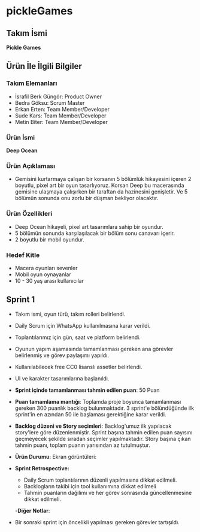 # pickleGames

## **Takım İsmi**

**Pickle Games**

## Ürün İle İlgili Bilgiler

### Takım Elemanları

- İsrafil Berk Güngör: Product Owner
- Bedra Göksu: Scrum Master
- Erkan Erten: Team Member/Developer
- Sude Kars: Team Member/Developer
- Metin Biter: Team Member/Developer

### Ürün İsmi

**Deep Ocean**

### Ürün Açıklaması

- Gemisini kurtarmaya çalışan bir korsanın 5 bölümlük hikayesini içeren 2 boyutlu, pixel art bir oyun tasarlıyoruz. Korsan Deep bu macerasında gemisine ulaşmaya çalışırken bir taraftan da hazinesini genişletir. Ve 5 bölümün sonunda onu zorlu bir düşman bekliyor olacaktır.

### Ürün Özellikleri

- Deep Ocean hikayeli, pixel art tasarımlara sahip bir oyundur. 
- 5 bölümün sonunda karşılaşılacak bir bölüm sonu canavarı içerir.
- 2 boyutlu bir mobil oyundur.

### Hedef Kitle

- Macera oyunları sevenler
- Mobil oyun oynayanlar
- 10 - 30 yaş arası kullanıcılar

## Sprint 1

- Takım ismi, oyun türü, takım rolleri belirlendi.
- Daily Scrum için WhatsApp kullanılmasına karar verildi.
- Toplantılarımız için gün, saat ve platform belirlendi.
- Oyunun yapım aşamasında tamamlanması gereken ana görevler belirlenmiş ve görev paylaşımı yapıldı.
- Kullanılabilecek free CC0 lisanslı assetler belirlendi.
- UI ve karakter tasarımlarına başlanıldı.


- **Sprint içinde tamamlanması tahmin edilen puan**: 50 Puan

- **Puan tamamlama mantığı**: Toplamda proje boyunca tamamlanması gereken 300 puanlık backlog bulunmaktadır. 3 sprint'e bölündüğünde ilk sprint'in en azından 50 ile başlaması gerektiğine karar verildi.
- **Backlog düzeni ve Story seçimleri**: Backlog'umuz ilk yapılacak story'lere göre düzenlenmiştir. Sprint başına tahmin edilen puan sayısını geçmeyecek şekilde sıradan seçimler yapılmaktadır. Story başına çıkan tahmin puanı, toplam puanın yarısından az tutulmuştur. 

- **Ürün Durumu**: Ekran görüntüleri:


- **Sprint Retrospective:**
  - Daily Scrum toplantılarının düzenli yapılmasına dikkat edilmeli.
  - Backlogların takibi için tool kullanımına dikkat edilmeli
  - Tahmin puanların dağılımı ve her görev sonrasında güncellenmesine dikkat edilmeli.
  
  -**Diğer Notlar**:
- Bir sonraki sprint için öncelikli yapılması gereken görevler tartışıldı.

